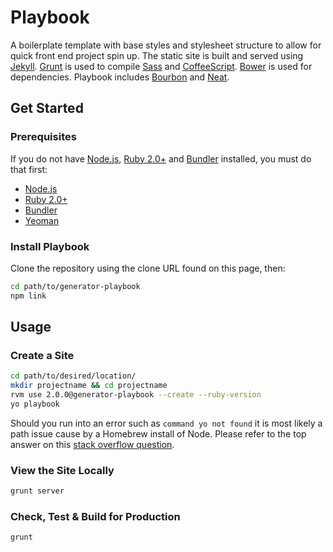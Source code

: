 # Playbook

A boilerplate template with base styles and stylesheet structure to allow for quick front end project spin up. The static site is built and served using [Jekyll](http://jekyllrb.com/). [Grunt](http://gruntjs.com/) is used to compile [Sass](http://sass-lang.com) and [CoffeeScript](http://coffeescript.org). [Bower](http://bower.io/) is used for dependencies. Playbook includes [Bourbon](http://bourbon.io) and [Neat](http://neat.bourbon.io).

## Get Started
### Prerequisites
If you do not have [Node.js](http://nodejs.org/), [Ruby 2.0+](https://www.ruby-lang.org/en/) and [Bundler](http://bundler.io/) installed, you must do that first:

- [Node.js](http://davidcalhoun.me/2013/12/16/developer-tools-homebrew/)
- [Ruby 2.0+](https://rvm.io/rvm/install)
- [Bundler](http://bundler.io/)
- [Yeoman](http://yeoman.io/)

### Install Playbook
Clone the repository using the clone URL found on this page, then:

````bash
cd path/to/generator-playbook
npm link
````

## Usage
### Create a Site
````bash
cd path/to/desired/location/
mkdir projectname && cd projectname
rvm use 2.0.0@generator-playbook --create --ruby-version
yo playbook
````

Should you run into an error such as `command yo not found` it is most
likely a path issue cause by a Homebrew install of Node. Please refer
to the top answer on this [stack overflow question](http://stackoverflow.com/questions/15846076/command-not-found-after-installation).

### View the Site Locally
````bash
grunt server
````

### Check, Test & Build for Production
````bash
grunt
````
